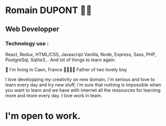 # Romain DUPONT :technologist:
## Web Developper
### Technology use :
React, Redux, HTML/CSS, Javascript Vanilla, Node, Express, Sass, PHP, PostgreSql, Sqlite3... And lot of things to learn again.

:round_pushpin: I'm living in Caen, France
:family_man_woman_boy_boy: Father of two lovely boy

I love developping my creativity on new domain, i'm serious and love to learn every day and try new stuff, i'm sure that nothing is impossible when you want to learn and we have with internet all the ressources for learning more and more every day.
I love work in team. 

# I'm open to work.
